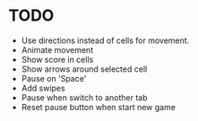 # TODO

* Use directions instead of cells for movement.
* Animate movement
* Show score in cells
* Show arrows around selected cell
* Pause on 'Space'
* Add swipes
* Pause when switch to another tab
* Reset pause button when start new game
